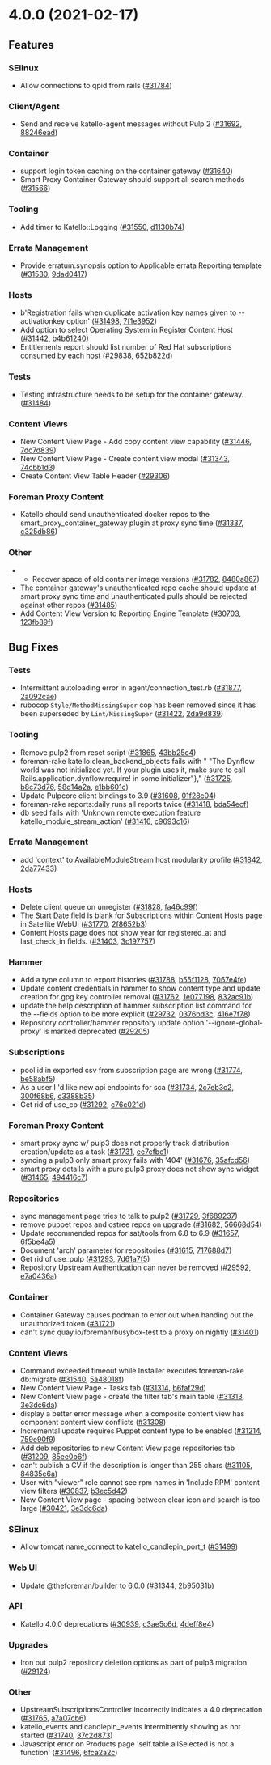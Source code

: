 # 4.0.0 (2021-02-17)

## Features

### SElinux
 * Allow connections to qpid from rails ([#31784](https://projects.theforeman.org/issues/31784))

### Client/Agent
 * Send and receive katello-agent messages without Pulp 2 ([#31692](https://projects.theforeman.org/issues/31692), [88246ead](https://github.com/Katello/katello.git/commit/88246ead3ff997966f718eeebe91dffdfa6d4295))

### Container
 * support login token caching on the container gateway ([#31640](https://projects.theforeman.org/issues/31640))
 * Smart Proxy Container Gateway should support all search methods ([#31566](https://projects.theforeman.org/issues/31566))

### Tooling
 * Add timer to Katello::Logging ([#31550](https://projects.theforeman.org/issues/31550), [d1130b74](https://github.com/Katello/katello.git/commit/d1130b74bda4f6aec87e2a8ac650af0e6279d1f7))

### Errata Management
 * Provide erratum.synopsis option to Applicable errata Reporting template ([#31530](https://projects.theforeman.org/issues/31530), [9dad0417](https://github.com/Katello/katello.git/commit/9dad0417e184c1351251d7df54d40335f666ba71))

### Hosts
 * b'Registration fails when duplicate activation key names given to --activationkey option' ([#31498](https://projects.theforeman.org/issues/31498), [7f1e3952](https://github.com/Katello/katello.git/commit/7f1e395269257e54b1acf31a13881a915900f3e8))
 * Add option to select Operating System in Register Content Host  ([#31442](https://projects.theforeman.org/issues/31442), [b4b61240](https://github.com/Katello/katello.git/commit/b4b612400863e7385f55b7575f36dd1343058261))
 * Entitlements report should list number of Red Hat subscriptions consumed by each host ([#29838](https://projects.theforeman.org/issues/29838), [652b822d](https://github.com/Katello/katello.git/commit/652b822d6f83c6c9bb90c599e09cff2d04ee7644))

### Tests
 * Testing infrastructure needs to be setup for the container gateway. ([#31484](https://projects.theforeman.org/issues/31484))

### Content Views
 * New Content View Page - Add copy content view capability ([#31446](https://projects.theforeman.org/issues/31446), [7dc7d839](https://github.com/Katello/katello.git/commit/7dc7d8397ae7f243985f8a5019ce10b7081da095))
 * New Content View Page - Create content view modal ([#31343](https://projects.theforeman.org/issues/31343), [74cbb1d3](https://github.com/Katello/katello.git/commit/74cbb1d3bcfae8ad0d41550a009a852d1dfa01ff))
 * Create Content View Table Header ([#29306](https://projects.theforeman.org/issues/29306))

### Foreman Proxy Content
 * Katello should send unauthenticated docker repos to the smart_proxy_container_gateway plugin at proxy sync time ([#31337](https://projects.theforeman.org/issues/31337), [c325db86](https://github.com/Katello/katello.git/commit/c325db86364f352b780c9d4f62835d20ae0c8737))

### Other
 * - Recover space of old container image versions ([#31782](https://projects.theforeman.org/issues/31782), [8480a867](https://github.com/Katello/katello.git/commit/8480a8679396001876e7586331bc0772f06b7ad5))
 * The container gateway's unauthenticated repo cache should update at smart proxy sync time and unauthenticated pulls should be rejected against other repos ([#31485](https://projects.theforeman.org/issues/31485))
 * Add Content View Version to Reporting Engine Template ([#30703](https://projects.theforeman.org/issues/30703), [123fb89f](https://github.com/Katello/katello.git/commit/123fb89f0a5c01edc67eeeb29b828ceb687e9836))

## Bug Fixes

### Tests
 * Intermittent autoloading error in agent/connection_test.rb ([#31877](https://projects.theforeman.org/issues/31877), [2a092cae](https://github.com/Katello/katello.git/commit/2a092caea1bfb0e52597073aa6e9bf8131707774))
 * rubocop `Style/MethodMissingSuper` cop has been removed since it has been superseded by `Lint/MissingSuper` ([#31422](https://projects.theforeman.org/issues/31422), [2da9d839](https://github.com/Katello/katello.git/commit/2da9d83902bb55b57cfd797b694844d89446193d))

### Tooling
 * Remove pulp2 from reset script ([#31865](https://projects.theforeman.org/issues/31865), [43bb25c4](https://github.com/Katello/katello.git/commit/43bb25c49b3a953313dca86f6e4311884b237abb))
 * foreman-rake katello:clean_backend_objects fails with "      "The Dynflow world was not initialized yet. If your plugin uses it, make sure to call Rails.application.dynflow.require! in some initializer"}," ([#31725](https://projects.theforeman.org/issues/31725), [b8c73d76](https://github.com/Katello/katello.git/commit/b8c73d768baed4d00b97cfd43997bb826a1a36a3), [58d14a2a](https://github.com/Katello/katello.git/commit/58d14a2ad729b658aa79c25fb06e224ad8f914c1), [e1bb601c](https://github.com/Katello/katello.git/commit/e1bb601c2a381369f7d25b1c961b574f54515794))
 * Update Pulpcore client bindings to 3.9 ([#31608](https://projects.theforeman.org/issues/31608), [01f28c04](https://github.com/Katello/katello.git/commit/01f28c04c55c3f3c107c381b16c073a27c64736c))
 * foreman-rake reports:daily runs all reports twice ([#31418](https://projects.theforeman.org/issues/31418), [bda54ecf](https://github.com/Katello/katello.git/commit/bda54ecf8a4c1a24df83724dae33421c3cbfa6ce))
 * db seed fails with 'Unknown remote execution feature katello_module_stream_action' ([#31416](https://projects.theforeman.org/issues/31416), [c9693c16](https://github.com/Katello/katello.git/commit/c9693c16e46a1276621a86694023b5892f53eb52))

### Errata Management
 * add 'context' to AvailableModuleStream host modularity profile ([#31842](https://projects.theforeman.org/issues/31842), [2da77433](https://github.com/Katello/katello.git/commit/2da774333f332dbb7ecf854e6e906ca9cf06cf5c))

### Hosts
 * Delete client queue on unregister ([#31828](https://projects.theforeman.org/issues/31828), [fa46c99f](https://github.com/Katello/katello.git/commit/fa46c99f6275cb533fbb9a6dc9f3cb8c67941ecc))
 * The Start Date field is blank for Subscriptions within Content Hosts page in Satellite WebUI ([#31770](https://projects.theforeman.org/issues/31770), [2f8652b3](https://github.com/Katello/katello.git/commit/2f8652b35e597730e91ef66d2892f29a26f43523))
 * Content Hosts page does not show year for registered_at and last_check_in fields. ([#31403](https://projects.theforeman.org/issues/31403), [3c197757](https://github.com/Katello/katello.git/commit/3c1977576820085c89d2ad95d014a40b5565d368))

### Hammer
 * Add a  type column to export histories ([#31788](https://projects.theforeman.org/issues/31788), [b55f1128](https://github.com/Katello/katello.git/commit/b55f11285577e17877e359ef3523d35a0939465b), [7067e4fe](https://github.com/Katello/hammer-cli-katello.git/commit/7067e4fea8e18fbb84c5e5b9831853b41bd0395f))
 * Update content credentials in hammer to show content type and update creation for gpg key controller removal ([#31762](https://projects.theforeman.org/issues/31762), [1e077198](https://github.com/Katello/katello.git/commit/1e077198949dd2eddccd7ed10a0b4e762ad0c23e), [832ac91b](https://github.com/Katello/hammer-cli-katello.git/commit/832ac91b85e3f9f5846e351787345e2d2146c3b9))
 * update the help description of hammer subscription list command for the --fields option to be more explicit ([#29732](https://projects.theforeman.org/issues/29732), [0376bd3c](https://github.com/Katello/hammer-cli-katello.git/commit/0376bd3c8ea6b4e3570484fdbf5c32e16b14dcb2), [416e7f78](https://github.com/Katello/hammer-cli-katello.git/commit/416e7f780acc3a958e8c9e0ea0d4e565766002f3))
 * Repository controller/hammer repository update option '--ignore-global-proxy' is marked deprecated ([#29205](https://projects.theforeman.org/issues/29205))

### Subscriptions
 * pool id in exported csv from subscription page are wrong ([#31774](https://projects.theforeman.org/issues/31774), [be58abf5](https://github.com/Katello/katello.git/commit/be58abf5dfc2d9ba01edfc618728ea464232b1bb))
 * As a user I 'd like new api endpoints for sca ([#31734](https://projects.theforeman.org/issues/31734), [2c7eb3c2](https://github.com/Katello/hammer-cli-katello.git/commit/2c7eb3c2dae606f801c0bd7908d1010a60f7bc93), [300f68b6](https://github.com/Katello/katello.git/commit/300f68b645a00bf35a34df9abe064767a9a12fc3), [c3388b35](https://github.com/Katello/hammer-cli-katello.git/commit/c3388b35701a34ab055c23d03372a5e8a0cd6f7c))
 * Get rid of use_cp  ([#31292](https://projects.theforeman.org/issues/31292), [c76c021d](https://github.com/Katello/katello.git/commit/c76c021da542efaa26cb99051d6ec05ec80356a9))

### Foreman Proxy Content
 * smart proxy sync w/ pulp3 does not properly track distribution creation/update as a task ([#31731](https://projects.theforeman.org/issues/31731), [ee7cfbc1](https://github.com/Katello/katello.git/commit/ee7cfbc132e67b2b820f597e3aa3d254bf05e3cb))
 * syncing a pulp3 only smart proxy fails with '404' ([#31676](https://projects.theforeman.org/issues/31676), [35afcd56](https://github.com/Katello/katello.git/commit/35afcd56b147527049ae409ab518fa9ae8b46cbc))
 * smart proxy details with a pure pulp3 proxy does not show sync widget ([#31465](https://projects.theforeman.org/issues/31465), [494416c7](https://github.com/Katello/katello.git/commit/494416c72c839b0e0698357aa4aff6e85db66d0a))

### Repositories
 * sync management page tries to talk to pulp2 ([#31729](https://projects.theforeman.org/issues/31729), [3f689237](https://github.com/Katello/katello.git/commit/3f689237d2379bcab17340582232823dbbd83462))
 * remove puppet repos and ostree repos on upgrade ([#31682](https://projects.theforeman.org/issues/31682), [56668d54](https://github.com/Katello/katello.git/commit/56668d54bc16b1bf0115918e6baf9990f32fcd98))
 * Update recommended repos for sat/tools from 6.8 to 6.9 ([#31657](https://projects.theforeman.org/issues/31657), [6f5be4a5](https://github.com/Katello/katello.git/commit/6f5be4a5c358948fd56e886bc29dd1a4ec615e7c))
 * Document 'arch' parameter for repositories ([#31615](https://projects.theforeman.org/issues/31615), [717688d7](https://github.com/Katello/katello.git/commit/717688d78da571bcc4bba52ff886f0febd06f209))
 * Get rid of use_pulp ([#31293](https://projects.theforeman.org/issues/31293), [7d61a7f5](https://github.com/Katello/katello.git/commit/7d61a7f52d22d4caf72fa45359092d84d3c9f931))
 * Repository Upstream Authentication can never be removed ([#29592](https://projects.theforeman.org/issues/29592), [e7a0436a](https://github.com/Katello/katello.git/commit/e7a0436ae9498c07d6265c0a82cdf689883f328e))

### Container
 * Container Gateway causes podman to error out when handing out the unauthorized token ([#31721](https://projects.theforeman.org/issues/31721))
 * can't sync quay.io/foreman/busybox-test to a proxy on nightly ([#31401](https://projects.theforeman.org/issues/31401))

### Content Views
 * Command exceeded timeout while Installer executes foreman-rake db:migrate ([#31540](https://projects.theforeman.org/issues/31540), [5a48018f](https://github.com/Katello/katello.git/commit/5a48018fe47074ff5cc24080ce9bc0a83d10196b))
 * New Content View Page - Tasks tab ([#31314](https://projects.theforeman.org/issues/31314), [b6faf29d](https://github.com/Katello/katello.git/commit/b6faf29de6cc6a6f2669476636280f088b20a2c5))
 * New Content View page - create the filter tab's main table ([#31313](https://projects.theforeman.org/issues/31313), [3e3dc6da](https://github.com/Katello/katello.git/commit/3e3dc6dae8c2b0c01e62ab8cf6db935a920a430c))
 * display a better error message when a composite content view has component content view conflicts ([#31308](https://projects.theforeman.org/issues/31308))
 * Incremental update requires Puppet content type to be enabled ([#31214](https://projects.theforeman.org/issues/31214), [759e90f9](https://github.com/Katello/katello.git/commit/759e90f95e5abb1cfc78149b8b38a94fbfce790d))
 * Add deb repositories to new Content View page repositories tab ([#31209](https://projects.theforeman.org/issues/31209), [85ee0b6f](https://github.com/Katello/katello.git/commit/85ee0b6f2292a0eeb465679b338b505e51d692cf))
 * can't publish a CV if the description is longer than 255 chars ([#31105](https://projects.theforeman.org/issues/31105), [84835e6a](https://github.com/Katello/katello.git/commit/84835e6a6aa919f3f75e2741bbfd44ff0ae76caf))
 * User with "viewer" role cannot see rpm names in 'Include RPM' content view filters ([#30837](https://projects.theforeman.org/issues/30837), [b3ec5d42](https://github.com/Katello/katello.git/commit/b3ec5d421be54305bfdc618e4849d4e4ffaa689a))
 * New Content View page - spacing between clear icon and search is too large ([#30421](https://projects.theforeman.org/issues/30421), [3e3dc6da](https://github.com/Katello/katello.git/commit/3e3dc6dae8c2b0c01e62ab8cf6db935a920a430c))

### SElinux
 * Allow tomcat name_connect to katello_candlepin_port_t ([#31499](https://projects.theforeman.org/issues/31499))

### Web UI
 * Update @theforeman/builder to 6.0.0 ([#31344](https://projects.theforeman.org/issues/31344), [2b95031b](https://github.com/Katello/katello.git/commit/2b95031b089fb801001f791320cb0e25e7d19a75))

### API
 * Katello 4.0.0 deprecations ([#30939](https://projects.theforeman.org/issues/30939), [c3ae5c6d](https://github.com/Katello/katello.git/commit/c3ae5c6dddf94d77ef3708f1244cefb5e9c810b6), [4deff8e4](https://github.com/Katello/hammer-cli-katello.git/commit/4deff8e4023c08aa3bc4fb5ea25e661f8453b2cf))

### Upgrades
 * Iron out pulp2 repository deletion options as part of pulp3 migration ([#29124](https://projects.theforeman.org/issues/29124))

### Other
 * UpstreamSubscriptionsController incorrectly indicates a 4.0 deprecation ([#31765](https://projects.theforeman.org/issues/31765), [a7a07cb6](https://github.com/Katello/katello.git/commit/a7a07cb664d2de2cb56889d63c1cfcb3d4d54d41))
 * katello_events and candlepin_events intermittently showing as not started ([#31740](https://projects.theforeman.org/issues/31740), [37c2d873](https://github.com/Katello/katello.git/commit/37c2d873243055c9cbdd37b4b94b1477b5cc9cdd))
 * Javascript error on Products page 'self.table.allSelected is not a function' ([#31496](https://projects.theforeman.org/issues/31496), [6fca2a2c](https://github.com/Katello/katello.git/commit/6fca2a2cb428ef4b5abb3665ee7fdc9732a7e288))
